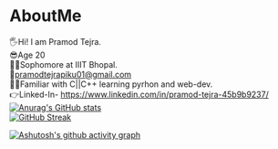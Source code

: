 # AboutMe

🖐Hi! I am Pramod Tejra.<br>
😎Age 20<br>
👨‍🎓Sophomore at IIIT Bhopal.<br>
📩pramodtejrapiku01@gmail.com<br>
👨‍💻Familiar with C||C++ learning pyrhon and web-dev.<br>
👉Linked-In-
https://www.linkedin.com/in/pramod-tejra-45b9b9237/<br>
[![Anurag's GitHub stats](https://github-readme-stats.vercel.app/api?username=PramodTejra)](https://github.com/anuraghazra/github-readme-stats)<br>
[![GitHub Streak](https://github-readme-streak-stats.herokuapp.com/?user=PramodTejra)](https://git.io/streak-stats)<br>

[![Ashutosh's github activity graph](https://activity-graph.herokuapp.com/graph?username=PramodTejra&theme=dracula)](https://github.com/ashutosh00710/github-readme-activity-graph)<br>
